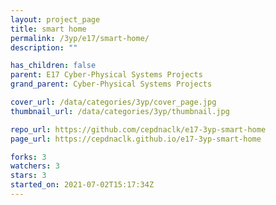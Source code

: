 ```yaml
---
layout: project_page
title: smart home
permalink: /3yp/e17/smart-home/
description: ""

has_children: false
parent: E17 Cyber-Physical Systems Projects
grand_parent: Cyber-Physical Systems Projects

cover_url: /data/categories/3yp/cover_page.jpg
thumbnail_url: /data/categories/3yp/thumbnail.jpg

repo_url: https://github.com/cepdnaclk/e17-3yp-smart-home
page_url: https://cepdnaclk.github.io/e17-3yp-smart-home

forks: 3
watchers: 3
stars: 3
started_on: 2021-07-02T15:17:34Z
---
```



